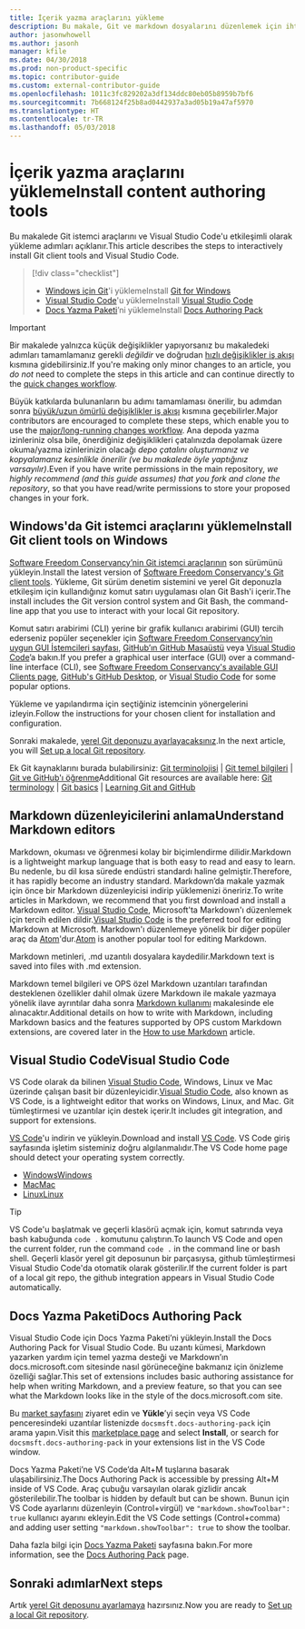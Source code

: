 ```yaml
---
title: İçerik yazma araçlarını yükleme
description: Bu makale, Git ve markdown dosyalarını düzenlemek için ihtiyacınız olacak istemci araçları indirip yüklemenize yardımcı olur.
author: jasonwhowell
ms.author: jasonh
manager: kfile
ms.date: 04/30/2018
ms.prod: non-product-specific
ms.topic: contributor-guide
ms.custom: external-contributor-guide
ms.openlocfilehash: 1011c3fc829202a3df134ddc80eb05b8959b7bf6
ms.sourcegitcommit: 7b668124f25b8ad0442937a3ad05b19a47af5970
ms.translationtype: HT
ms.contentlocale: tr-TR
ms.lasthandoff: 05/03/2018
---
```

# <a name="install-content-authoring-tools"></a><span data-ttu-id="f1f62-103">İçerik yazma araçlarını yükleme</span><span class="sxs-lookup"><span data-stu-id="f1f62-103">Install content authoring tools</span></span>

<span data-ttu-id="f1f62-104">Bu makalede Git istemci araçlarını ve Visual Studio Code'u etkileşimli olarak yükleme adımları açıklanır.</span><span class="sxs-lookup"><span data-stu-id="f1f62-104">This article describes the steps to interactively install Git client tools and Visual Studio Code.</span></span>
> [!div class="checklist"]
> * <span data-ttu-id="f1f62-105">[Windows için Git](https://git-scm.com/download/win)'i yükleme</span><span class="sxs-lookup"><span data-stu-id="f1f62-105">Install [Git for Windows](https://git-scm.com/download/win)</span></span>
> * <span data-ttu-id="f1f62-106">[Visual Studio Code](https://code.visualstudio.com/)'u yükleme</span><span class="sxs-lookup"><span data-stu-id="f1f62-106">Install [Visual Studio Code](https://code.visualstudio.com/)</span></span>
> * <span data-ttu-id="f1f62-107">[Docs Yazma Paketi](https://marketplace.visualstudio.com/items?itemName=docsmsft.docs-authoring-pack)’ni yükleme</span><span class="sxs-lookup"><span data-stu-id="f1f62-107">Install [Docs Authoring Pack](https://marketplace.visualstudio.com/items?itemName=docsmsft.docs-authoring-pack)</span></span>

>[!IMPORTANT]
> <span data-ttu-id="f1f62-108">Bir makalede yalnızca küçük değişiklikler yapıyorsanız bu makaledeki adımları tamamlamanız gerekli *değildir* ve doğrudan [hızlı değişiklikler iş akışı](index.md#quick-edits-to-existing-documents) kısmına gidebilirsiniz.</span><span class="sxs-lookup"><span data-stu-id="f1f62-108">If you're making only minor changes to an article, you *do not* need to complete the steps in this article and can continue directly to the [quick changes workflow](index.md#quick-edits-to-existing-documents).</span></span>
>
> <span data-ttu-id="f1f62-109">Büyük katkılarda bulunanların bu adımı tamamlaması önerilir, bu adımdan sonra [büyük/uzun ömürlü değişiklikler iş akışı](how-to-write-workflows-major.md) kısmına geçebilirler.</span><span class="sxs-lookup"><span data-stu-id="f1f62-109">Major contributors are encouraged to complete these steps, which enable you to use the [major/long-running changes workflow](how-to-write-workflows-major.md).</span></span> <span data-ttu-id="f1f62-110">Ana depoda yazma izinleriniz olsa bile, önerdiğiniz değişiklikleri çatalınızda depolamak üzere okuma/yazma izinlerinizin olacağı *depo çatalını oluşturmanız ve kopyalamanız kesinlikle önerilir (ve bu makalede öyle yaptığınız varsayılır)*.</span><span class="sxs-lookup"><span data-stu-id="f1f62-110">Even if you have write permissions in the main repository, *we highly recommend (and this guide assumes) that you fork and clone the repository*, so that you have read/write permissions to store your proposed changes in your fork.</span></span>

## <a name="install-git-client-tools-on-windows"></a><span data-ttu-id="f1f62-111">Windows'da Git istemci araçlarını yükleme</span><span class="sxs-lookup"><span data-stu-id="f1f62-111">Install Git client tools on Windows</span></span>

 <span data-ttu-id="f1f62-112">[Software Freedom Conservancy’nin Git istemci araçlarının](https://git-scm.com/download/) son sürümünü yükleyin.</span><span class="sxs-lookup"><span data-stu-id="f1f62-112">Install the latest version of [Software Freedom Conservancy's Git client tools](https://git-scm.com/download/).</span></span> <span data-ttu-id="f1f62-113">Yükleme, Git sürüm denetim sistemini ve yerel Git deponuzla etkileşim için kullandığınız komut satırı uygulaması olan Git Bash'i içerir.</span><span class="sxs-lookup"><span data-stu-id="f1f62-113">The install includes the Git version control system and Git Bash, the command-line app that you use to interact with your local Git repository.</span></span>

<span data-ttu-id="f1f62-114">Komut satırı arabirimi (CLI) yerine bir grafik kullanıcı arabirimi (GUI) tercih ederseniz popüler seçenekler için [Software Freedom Conservancy’nin uygun GUI İstemcileri sayfası](https://git-scm.com/downloads/guis), [GitHub’ın GitHub Masaüstü](https://desktop.github.com/) veya [Visual Studio Code](https://www.visualstudio.com/products/code-vs.aspx)’a bakın.</span><span class="sxs-lookup"><span data-stu-id="f1f62-114">If you prefer a graphical user interface (GUI) over a command-line interface (CLI), see [Software Freedom Conservancy's available GUI Clients page](https://git-scm.com/downloads/guis), [GitHub's GitHub Desktop](https://desktop.github.com/), or [Visual Studio Code](https://www.visualstudio.com/products/code-vs.aspx) for some popular options.</span></span>

<span data-ttu-id="f1f62-115">Yükleme ve yapılandırma için seçtiğiniz istemcinin yönergelerini izleyin.</span><span class="sxs-lookup"><span data-stu-id="f1f62-115">Follow the instructions for your chosen client for installation and configuration.</span></span>

<span data-ttu-id="f1f62-116">Sonraki makalede, [yerel Git deponuzu ayarlayacaksınız](get-started-setup-local.md).</span><span class="sxs-lookup"><span data-stu-id="f1f62-116">In the next article, you will [Set up a local Git repository](get-started-setup-local.md).</span></span>

   <span data-ttu-id="f1f62-117">Ek Git kaynaklarını burada bulabilirsiniz: [Git terminolojisi](https://help.github.com/articles/github-glossary) | [Git temel bilgileri](https://git-scm.com/book/en/v2/Getting-Started-Git-Basics) | [Git ve GitHub'ı öğrenme](https://help.github.com/articles/good-resources-for-learning-git-and-github/)</span><span class="sxs-lookup"><span data-stu-id="f1f62-117">Additional Git resources are available here: [Git terminology](https://help.github.com/articles/github-glossary) | [Git basics](https://git-scm.com/book/en/v2/Getting-Started-Git-Basics) | [Learning Git and GitHub](https://help.github.com/articles/good-resources-for-learning-git-and-github/)</span></span>

## <a name="understand-markdown-editors"></a><span data-ttu-id="f1f62-118">Markdown düzenleyicilerini anlama</span><span class="sxs-lookup"><span data-stu-id="f1f62-118">Understand Markdown editors</span></span>

<span data-ttu-id="f1f62-119">Markdown, okuması ve öğrenmesi kolay bir biçimlendirme dilidir.</span><span class="sxs-lookup"><span data-stu-id="f1f62-119">Markdown is a lightweight markup language that is both easy to read and easy to learn.</span></span> <span data-ttu-id="f1f62-120">Bu nedenle, bu dil kısa sürede endüstri standardı haline gelmiştir.</span><span class="sxs-lookup"><span data-stu-id="f1f62-120">Therefore, it has rapidly become an industry standard.</span></span> <span data-ttu-id="f1f62-121">Markdown’da makale yazmak için önce bir Markdown düzenleyicisi indirip yüklemenizi öneririz.</span><span class="sxs-lookup"><span data-stu-id="f1f62-121">To write articles in Markdown, we recommend that you first download and install a Markdown editor.</span></span>  <span data-ttu-id="f1f62-122">[Visual Studio Code](https://code.visualstudio.com/), Microsoft'ta Markdown'ı düzenlemek için tercih edilen dildir.</span><span class="sxs-lookup"><span data-stu-id="f1f62-122">[Visual Studio Code](https://code.visualstudio.com/) is the preferred tool for editing Markdown at Microsoft.</span></span> <span data-ttu-id="f1f62-123">Markdown'ı düzenlemeye yönelik bir diğer popüler araç da [Atom](https://atom.io)'dur.</span><span class="sxs-lookup"><span data-stu-id="f1f62-123">[Atom](https://atom.io) is another popular tool for editing Markdown.</span></span>

<span data-ttu-id="f1f62-124">Markdown metinleri, .md uzantılı dosyalara kaydedilir.</span><span class="sxs-lookup"><span data-stu-id="f1f62-124">Markdown text is saved into files with .md extension.</span></span>

<span data-ttu-id="f1f62-125">Markdown temel bilgileri ve OPS özel Markdown uzantıları tarafından desteklenen özellikler dahil olmak üzere Markdown ile makale yazmaya yönelik ilave ayrıntılar daha sonra [Markdown kullanımı](how-to-write-use-markdown.md) makalesinde ele alınacaktır.</span><span class="sxs-lookup"><span data-stu-id="f1f62-125">Additional details on how to write with Markdown, including Markdown basics and the features supported by OPS custom Markdown extensions, are covered later in the [How to use Markdown](how-to-write-use-markdown.md) article.</span></span>

## <a name="visual-studio-code"></a><span data-ttu-id="f1f62-126">Visual Studio Code</span><span class="sxs-lookup"><span data-stu-id="f1f62-126">Visual Studio Code</span></span>

<span data-ttu-id="f1f62-127">VS Code olarak da bilinen [Visual Studio Code](https://code.visualstudio.com/), Windows, Linux ve Mac üzerinde çalışan basit bir düzenleyicidir.</span><span class="sxs-lookup"><span data-stu-id="f1f62-127">[Visual Studio Code](https://code.visualstudio.com/), also known as VS Code, is a lightweight editor that works on Windows, Linux, and Mac.</span></span> <span data-ttu-id="f1f62-128">Git tümleştirmesi ve uzantılar için destek içerir.</span><span class="sxs-lookup"><span data-stu-id="f1f62-128">It includes git integration, and support for extensions.</span></span>

<span data-ttu-id="f1f62-129">[VS Code](https://code.visualstudio.com/)'u indirin ve yükleyin.</span><span class="sxs-lookup"><span data-stu-id="f1f62-129">Download and install [VS Code](https://code.visualstudio.com/).</span></span> <span data-ttu-id="f1f62-130">VS Code giriş sayfasında işletim sisteminiz doğru algılanmalıdır.</span><span class="sxs-lookup"><span data-stu-id="f1f62-130">The VS Code home page should detect your operating system correctly.</span></span>

- [<span data-ttu-id="f1f62-131">Windows</span><span class="sxs-lookup"><span data-stu-id="f1f62-131">Windows</span></span>](https://code.visualstudio.com/docs/setup/windows)
- [<span data-ttu-id="f1f62-132">Mac</span><span class="sxs-lookup"><span data-stu-id="f1f62-132">Mac</span></span>](https://code.visualstudio.com/docs/setup/mac)
- [<span data-ttu-id="f1f62-133">Linux</span><span class="sxs-lookup"><span data-stu-id="f1f62-133">Linux</span></span>](https://code.visualstudio.com/docs/setup/linux)

> [!TIP]
> <span data-ttu-id="f1f62-134">VS Code'u başlatmak ve geçerli klasörü açmak için, komut satırında veya bash kabuğunda `code .` komutunu çalıştırın.</span><span class="sxs-lookup"><span data-stu-id="f1f62-134">To launch VS Code and open the current folder, run the command `code .` in the command line or bash shell.</span></span> <span data-ttu-id="f1f62-135">Geçerli klasör yerel git deposunun bir parçasıysa, github tümleştirmesi Visual Studio Code'da otomatik olarak gösterilir.</span><span class="sxs-lookup"><span data-stu-id="f1f62-135">If the current folder is part of a local git repo, the github integration appears in Visual Studio Code automatically.</span></span>

## <a name="docs-authoring-pack"></a><span data-ttu-id="f1f62-136">Docs Yazma Paketi</span><span class="sxs-lookup"><span data-stu-id="f1f62-136">Docs Authoring Pack</span></span>
<span data-ttu-id="f1f62-137">Visual Studio Code için Docs Yazma Paketi’ni yükleyin.</span><span class="sxs-lookup"><span data-stu-id="f1f62-137">Install the Docs Authoring Pack for Visual Studio Code.</span></span> <span data-ttu-id="f1f62-138">Bu uzantı kümesi, Markdown yazarken yardım için temel yazma desteği ve Markdown’ın docs.microsoft.com sitesinde nasıl görüneceğine bakmanız için önizleme özelliği sağlar.</span><span class="sxs-lookup"><span data-stu-id="f1f62-138">This set of extensions includes basic authoring assistance for help when writing Markdown, and a preview feature, so that you can see what the Markdown looks like in the style of the docs.microsoft.com site.</span></span>

   <span data-ttu-id="f1f62-139">Bu [market sayfasını](https://marketplace.visualstudio.com/items?itemName=docsmsft.docs-authoring-pack) ziyaret edin ve **Yükle**’yi seçin veya VS Code penceresindeki uzantılar listenizde `docsmsft.docs-authoring-pack` için arama yapın.</span><span class="sxs-lookup"><span data-stu-id="f1f62-139">Visit this [marketplace page](https://marketplace.visualstudio.com/items?itemName=docsmsft.docs-authoring-pack) and select **Install**, or search for `docsmsft.docs-authoring-pack` in your extensions list in the VS Code window.</span></span> 

   <span data-ttu-id="f1f62-140">Docs Yazma Paketi’ne VS Code’da Alt+M tuşlarına basarak ulaşabilirsiniz.</span><span class="sxs-lookup"><span data-stu-id="f1f62-140">The Docs Authoring Pack is accessible by pressing Alt+M inside of VS Code.</span></span> <span data-ttu-id="f1f62-141">Araç çubuğu varsayılan olarak gizlidir ancak gösterilebilir.</span><span class="sxs-lookup"><span data-stu-id="f1f62-141">The toolbar is hidden by default but can be shown.</span></span> <span data-ttu-id="f1f62-142">Bunun için VS Code ayarlarını düzenleyin (Control+virgül) ve `"markdown.showToolbar": true` kullanıcı ayarını ekleyin.</span><span class="sxs-lookup"><span data-stu-id="f1f62-142">Edit the VS Code settings (Control+comma) and adding user setting `"markdown.showToolbar": true` to show the toolbar.</span></span>

   <span data-ttu-id="f1f62-143">Daha fazla bilgi için [Docs Yazma Paketi](how-to-write-docs-auth-pack.md) sayfasına bakın.</span><span class="sxs-lookup"><span data-stu-id="f1f62-143">For more information, see the [Docs Authoring Pack](how-to-write-docs-auth-pack.md) page.</span></span>


## <a name="next-steps"></a><span data-ttu-id="f1f62-144">Sonraki adımlar</span><span class="sxs-lookup"><span data-stu-id="f1f62-144">Next steps</span></span>

<span data-ttu-id="f1f62-145">Artık [yerel Git deposunu ayarlamaya](get-started-setup-local.md) hazırsınız.</span><span class="sxs-lookup"><span data-stu-id="f1f62-145">Now you are ready to [Set up a local Git repository](get-started-setup-local.md).</span></span>
